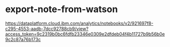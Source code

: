 # export-note-from-watson
https://dataplatform.cloud.ibm.com/analytics/notebooks/v2/921697f8-c295-4553-aadb-7dcc92788cb9/view?access_token=9c2319b0bc6fdfb23346e0309e2dfdeb04f4b11727b9b56b0e9c2c87a76b173c
